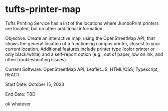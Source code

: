 # tufts-printer-map

Tufts Printing Service has a list of the locations where JumboPrint printers are located, but no other additional information.

Objective: Create an interactive map, using the OpenStreetMap API, that shows the general location of a functioning campus printer, closest to your current location. Additional features include printer type (color printer or only black/white) and a self-report option (e.g., out of paper, low on ink, and other troubleshooting issues).

Current Software: OpenStreetMap API, Leaflet.JS, HTML/CSS, Typescript, REACT

Start Date: October 15, 2023

End Date: TBD

ok whatever
